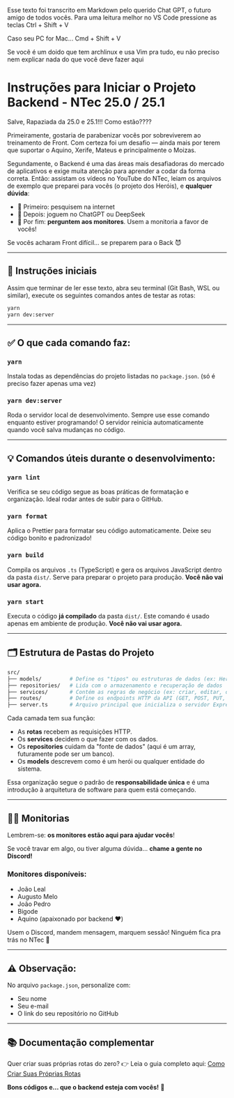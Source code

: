 Esse texto foi transcrito em Markdown pelo querido Chat GPT, o futuro amigo de todos vocês. Para uma
leitura melhor no VS Code pressione as teclas Ctrl + Shift + V

Caso seu PC for Mac... Cmd + Shift + V

Se você é um doido que tem archlinux e usa Vim pra tudo, eu não preciso nem explicar nada do que você deve fazer aqui

# Instruções para Iniciar o Projeto Backend - NTec 25.0 / 25.1

Salve, Rapaziada da 25.0 e 25.1!!! Como estão????

Primeiramente, gostaria de parabenizar vocês por sobreviverem ao treinamento de Front. Com certeza foi um desafio — ainda mais por terem que suportar o Aquino, Xerife, Mateus e principalmente o Moizas.

Segundamente, o Backend é uma das áreas mais desafiadoras do mercado de aplicativos e exige muita atenção para aprender a codar da forma correta. Então: assistam os vídeos no YouTube do NTec, leiam os arquivos de exemplo que preparei para vocês (o projeto dos Heróis), e **qualquer dúvida**:

- 📌 Primeiro: pesquisem na internet  
- 📌 Depois: joguem no ChatGPT ou DeepSeek  
- 📌 Por fim: **perguntem aos monitores**. Usem a monitoria a favor de vocês!

Se vocês acharam Front difícil... se preparem para o Back 😈

---

## 🚀 Instruções iniciais

Assim que terminar de ler esse texto, abra seu terminal (Git Bash, WSL ou similar), execute os seguintes comandos antes de testar as rotas:

```bash
yarn
yarn dev:server
```

---

## ✅ O que cada comando faz:

### `yarn`
Instala todas as dependências do projeto listadas no `package.json`. (só é preciso fazer apenas uma vez)

### `yarn dev:server`
Roda o servidor local de desenvolvimento. Sempre use esse comando enquanto estiver programando! O servidor reinicia automaticamente quando você salva mudanças no código.

---

## 💡 Comandos úteis durante o desenvolvimento:

### `yarn lint`
Verifica se seu código segue as boas práticas de formatação e organização. Ideal rodar antes de subir para o GitHub.

### `yarn format`
Aplica o Prettier para formatar seu código automaticamente. Deixe seu código bonito e padronizado!

### `yarn build`
Compila os arquivos `.ts` (TypeScript) e gera os arquivos JavaScript dentro da pasta `dist/`. Serve para preparar o projeto para produção. **Você não vai usar agora.**

### `yarn start`
Executa o código **já compilado** da pasta `dist/`. Este comando é usado apenas em ambiente de produção. **Você não vai usar agora.**

---

## 🗂️ Estrutura de Pastas do Projeto

```bash
src/
├── models/         # Define os "tipos" ou estruturas de dados (ex: Hero)
├── repositories/   # Lida com o armazenamento e recuperação de dados
├── services/       # Contém as regras de negócio (ex: criar, editar, deletar herói)
├── routes/         # Define os endpoints HTTP da API (GET, POST, PUT, DELETE)
├── server.ts       # Arquivo principal que inicializa o servidor Express
```

Cada camada tem sua função:
- As **rotas** recebem as requisições HTTP.
- Os **services** decidem o que fazer com os dados.
- Os **repositories** cuidam da "fonte de dados" (aqui é um array, futuramente pode ser um banco).
- Os **models** descrevem como é um herói ou qualquer entidade do sistema.

Essa organização segue o padrão de **responsabilidade única** e é uma introdução à arquitetura de software para quem está começando.

---

## 🧑‍🏫 Monitorias

Lembrem-se: **os monitores estão aqui para ajudar vocês**!

Se você travar em algo, ou tiver alguma dúvida... **chame a gente no Discord!**

### Monitores disponíveis:
- João Leal
- Augusto Melo
- João Pedro
- Bigode
- Aquino (apaixonado por backend ❤️)

Usem o Discord, mandem mensagem, marquem sessão! Ninguém fica pra trás no NTec 🚀

---

## ⚠️ Observação:

No arquivo `package.json`, personalize com:

- Seu nome
- Seu e-mail
- O link do seu repositório no GitHub

---

## 📚 Documentação complementar

Quer criar suas próprias rotas do zero?
👉 Leia o guia completo aqui: [Como Criar Suas Próprias Rotas](./Como_Criar_Rotas.md)

**Bons códigos e... que o backend esteja com vocês!** 🚀


